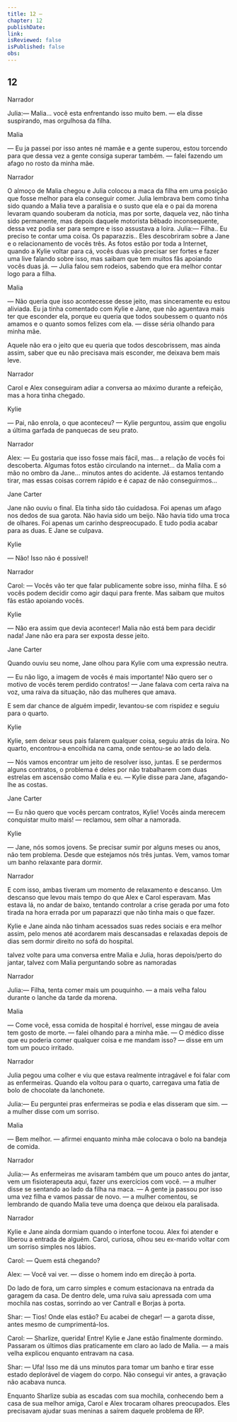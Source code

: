 ```yaml
---
title: 12 — 
chapter: 12
publishDate: 
link: 
isReviewed: false
isPublished: false
obs: 
---
```


## 12

Narrador

Julia:— Malia... você esta enfrentando isso muito bem. — ela disse suspirando, mas orgulhosa da filha.

Malia

— Eu ja passei por isso antes né mamãe e a gente superou, estou torcendo para que dessa vez a gente consiga superar também. — falei fazendo um afago no rosto da minha mãe.

Narrador

O almoço de Malia chegou e Julia colocou a maca da filha em uma posição que fosse melhor para ela conseguir comer. Julia lembrava bem como tinha sido quando a Malia teve a paralisia e o susto que ela e o pai da morena levaram quando souberam da notícia, mas por sorte, daquela vez, não tinha sido permanente, mas depois daquele motorista bêbado inconsequente, dessa vez podia ser para sempre e isso assustava a loira.
Julia:— Filha.. Eu preciso te contar uma coisa. Os paparazzis.. Eles descobriram sobre a Jane e o relacionamento de vocês três. As fotos estão por toda a Internet, quando a Kylie voltar para cá, vocês duas vão precisar ser fortes e fazer uma live falando sobre isso, mas saibam que tem muitos fãs apoiando vocês duas já. — Julia falou sem rodeios, sabendo que era melhor contar logo para a filha.

Malia

— Não queria que isso acontecesse desse jeito, mas sinceramente eu estou aliviada. Eu ja tinha comentado com Kylie e Jane, que não aguentava mais ter que esconder ela, porque eu queria que todos soubessem o quanto nós amamos e o quanto somos felizes com ela. — disse séria olhando para minha mãe.

Aquele não era o jeito que eu queria que todos descobrissem, mas ainda assim, saber que eu não precisava mais esconder, me deixava bem mais leve.

Narrador

Carol e Alex conseguiram adiar a conversa ao máximo durante a refeição, mas a hora tinha chegado.

Kylie

— Pai, não enrola, o que aconteceu? — Kylie perguntou, assim que engoliu a última garfada de panquecas de seu prato.

Narrador

Alex: — Eu gostaria que isso fosse mais fácil, mas... a relação de vocês foi descoberta. Algumas fotos estão circulando na internet... da Malia com a mão no ombro da Jane... minutos antes do acidente. Já estamos tentando tirar, mas essas coisas correm rápido e é capaz de não conseguirmos...

Jane Carter

Jane não ouviu o final. Ela tinha sido tão cuidadosa. Foi apenas um afago nos dedos de sua garota. Não havia sido um beijo. Não havia tido uma troca de olhares. Foi apenas um carinho despreocupado. E tudo podia acabar para as duas. E Jane se culpava.

Kylie

— Não! Isso não é possível!

Narrador

Carol: — Vocês vão ter que falar publicamente sobre isso, minha filha. E só vocês podem decidir como agir daqui para frente. Mas saibam que muitos fãs estão apoiando vocês.

Kylie

— Não era assim que devia acontecer! Malia não está bem para decidir nada! Jane não era para ser exposta desse jeito.

Jane Carter

Quando ouviu seu nome, Jane olhou para Kylie com uma expressão neutra.

— Eu não ligo, a imagem de vocês é mais importante! Não quero ser o motivo de vocês terem perdido contratos! — Jane falava com certa raiva na voz, uma raiva da situação, não das mulheres que amava.

E sem dar chance de alguém impedir, levantou-se com rispidez e seguiu para o quarto.

Kylie

Kylie, sem deixar seus pais falarem qualquer coisa, seguiu atrás da loira. No quarto, encontrou-a encolhida na cama, onde sentou-se ao lado dela.

— Nós vamos encontrar um jeito de resolver isso, juntas. E se perdermos alguns contratos, o problema é deles por não trabalharem com duas estrelas em ascensão como Malia e eu. — Kylie disse para Jane, afagando-lhe as costas.

Jane Carter

— Eu não quero que vocês percam contratos, Kylie! Vocês ainda merecem conquistar muito mais! — reclamou, sem olhar a namorada.

Kylie

— Jane, nós somos jovens. Se precisar sumir por alguns meses ou anos, não tem problema. Desde que estejamos nós três juntas. Vem, vamos tomar um banho relaxante para dormir.

Narrador

E com isso, ambas tiveram um momento de relaxamento e descanso. Um descanso que levou mais tempo do que Alex e Carol esperavam. Mas estava lá, no andar de baixo, tentando controlar a crise gerada por uma foto tirada na hora errada por um paparazzi que não tinha mais o que fazer.

Kylie e Jane ainda não tinham acessados suas redes sociais e era melhor assim, pelo menos até acordarem mais descansadas e relaxadas depois de dias sem dormir direito no sofá do hospital.

 talvez volte para uma conversa entre Malia e Julia, horas depois/perto do jantar, talvez com Malia perguntando sobre as namoradas

Narrador

Julia:— Filha, tenta comer mais um pouquinho. — a mais velha falou durante o lanche da tarde da morena.

Malia

— Come você, essa comida de hospital é horrível, esse mingau de aveia tem gosto de morte. — falei olhando para a minha mãe. — O médico disse que eu poderia comer qualquer coisa e me mandam isso? — disse em um tom um pouco irritado.

Narrador

Julia pegou uma colher e viu que estava realmente intragável e foi falar com as enfermeiras. Quando ela voltou para o quarto, carregava uma fatia de bolo de chocolate da lanchonete.

Julia:— Eu perguntei pras enfermeiras se podia e elas disseram que sim. — a mulher disse com um sorriso.

Malia

— Bem melhor. — afirmei enquanto minha mãe colocava o bolo na bandeja de comida.

Narrador

Julia:— As enfermeiras me avisaram também que um pouco antes do jantar, vem um fisioterapeuta aqui, fazer uns exercícios com você. — a mulher disse se sentando ao lado da filha na maca. — A gente ja passou por isso uma vez filha e vamos passar de novo. — a mulher comentou, se lembrando de quando Malia teve uma doença que deixou ela paralisada.

Narrador

Kylie e Jane ainda dormiam quando o interfone tocou. Alex foi atender e liberou a entrada de alguém. Carol, curiosa, olhou seu ex-marido voltar com um sorriso simples nos lábios.

Carol: — Quem está chegando?

Alex: — Você vai ver. — disse o homem indo em direção à porta.

Do lado de fora, um carro simples e comum estacionava na entrada da garagem da casa. De dentro dele, uma ruiva saiu apressada com uma mochila nas costas, sorrindo ao ver Cantrall e Borjas à porta.

Shar: — Tios! Onde elas estão? Eu acabei de chegar! — a garota disse, antes mesmo de cumprimentá-los.

Carol: — Sharlize, querida! Entre! Kylie e Jane estão finalmente dormindo. Passaram os últimos dias praticamente em claro ao lado de Malia. — a mais velha explicou enquanto entravam na casa.

Shar: — Ufa! Isso me dá uns minutos para tomar um banho e tirar esse estado deplorável de viagem do corpo. Não consegui vir antes, a gravação não acabava nunca.

Enquanto Sharlize subia as escadas com sua mochila, conhecendo bem a casa de sua melhor amiga, Carol e Alex trocaram olhares preocupados. Eles precisavam ajudar suas meninas a saírem daquele problema de RP.
